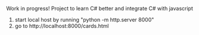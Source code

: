 Work in progress!
Project to learn C# better and integrate C# with javascript

1. start local host by running "python -m http.server 8000"
2. go to http://localhost:8000/cards.html
